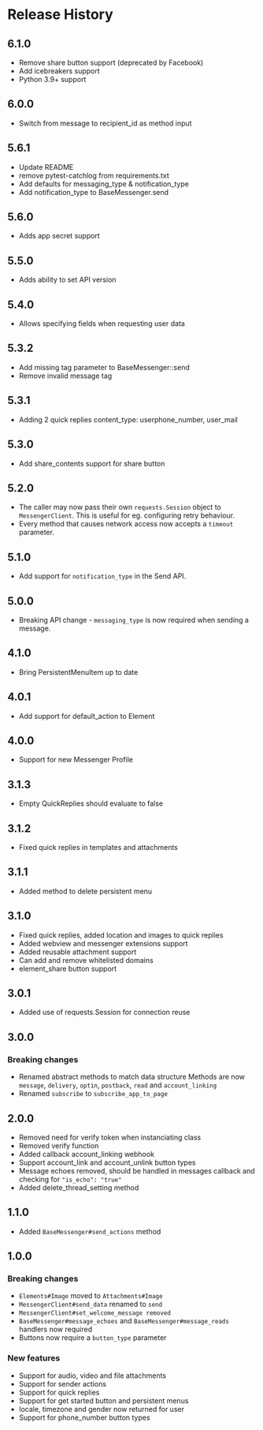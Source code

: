 # Release History

## 6.1.0
- Remove share button support (deprecated by Facebook)
- Add icebreakers support 
- Python 3.9+ support

## 6.0.0
- Switch from message to recipient_id as method input

## 5.6.1
- Update README
- remove pytest-catchlog from requirements.txt
- Add defaults for messaging_type & notification_type
- Add notification_type to BaseMessenger.send

## 5.6.0
- Adds app secret support

## 5.5.0
- Adds ability to set API version

## 5.4.0
- Allows specifying fields when requesting user data

## 5.3.2 
- Add missing tag parameter to BaseMessenger::send
- Remove invalid message tag

## 5.3.1 
- Adding 2 quick replies content_type: userphone_number, user_mail

## 5.3.0 
- Add share_contents support for share button

## 5.2.0
- The caller may now pass their own `requests.Session` object to
  `MessengerClient`. This is useful for eg. configuring retry behaviour.
- Every method that causes network access now accepts a `timeout`
  parameter.

## 5.1.0
- Add support for `notification_type` in the Send API.

## 5.0.0
- Breaking API change - `messaging_type` is now required when sending
  a message.

## 4.1.0

- Bring PersistentMenuItem up to date

## 4.0.1

- Add support for default_action to Element

## 4.0.0

- Support for new Messenger Profile

## 3.1.3

- Empty QuickReplies should evaluate to false

## 3.1.2

- Fixed quick replies in templates and attachments

## 3.1.1

- Added method to delete persistent menu

## 3.1.0

- Fixed quick replies, added location and images to quick replies
- Added webview and messenger extensions support
- Added reusable attachment support
- Can add and remove whitelisted domains
- element_share button support

## 3.0.1

- Added use of requests.Session for connection reuse

## 3.0.0

### Breaking changes

- Renamed abstract methods to match data structure
  Methods are now `message`, `delivery`, `optin`, `postback`, `read` and `account_linking`
- Renamed `subscribe` to `subscribe_app_to_page`

## 2.0.0
- Removed need for verify token when instanciating class
- Removed verify function
- Added callback account_linking webhook
- Support account_link and account_unlink button types
- Message echoes removed, should be handled in messages callback and checking for `"is_echo": "true"`
- Added delete_thread_setting method

## 1.1.0
- Added `BaseMessenger#send_actions` method

## 1.0.0

### Breaking changes

- `Elements#Image` moved to `Attachments#Image`
- `MessengerClient#send_data` renamed to `send`
- `MessengerClient#set_welcome_message removed`
- `BaseMessenger#message_echoes` and `BaseMessenger#message_reads` handlers now required
- Buttons now require a `button_type` parameter


### New features

- Support for audio, video and file attachments
- Support for sender actions
- Support for quick replies
- Support for get started button and persistent menus
- locale, timezone and gender now returned for user
- Support for phone_number button types
